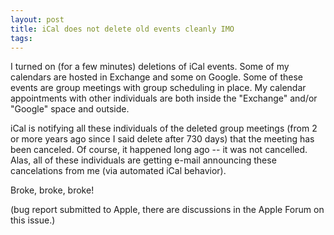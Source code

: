 ```yaml
---
layout: post
title: iCal does not delete old events cleanly IMO
tags: 
---
```

I turned on (for a few minutes) deletions of iCal events. Some of my calendars
are hosted in Exchange and some on Google. Some of these events are group
meetings with group scheduling in place. My calendar appointments with other
individuals are both inside the "Exchange" and/or "Google" space and outside.

iCal is notifying all these individuals of the deleted group meetings (from 2
or more years ago since I said delete after 730 days) that the meeting has
been canceled. Of course, it happened long ago -- it was not cancelled. Alas,
all of these individuals are getting e-mail announcing these cancelations from
me (via automated iCal behavior).

Broke, broke, broke!

(bug report submitted to Apple, there are discussions in the Apple Forum on
this issue.)

